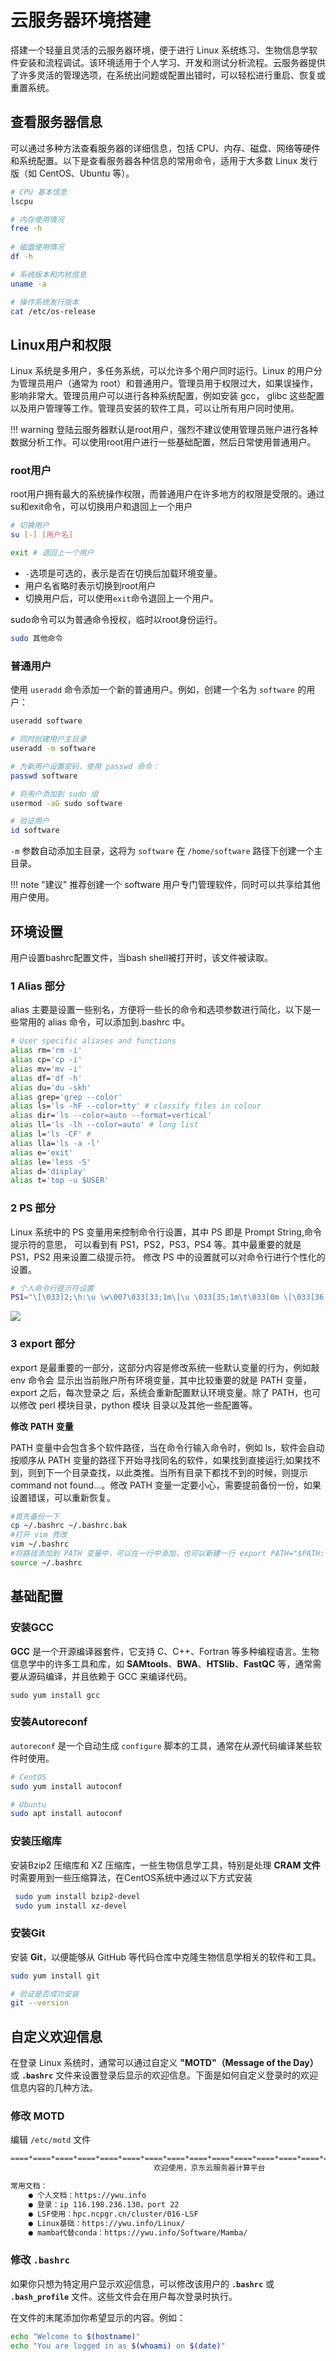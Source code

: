 # 云服务器环境搭建

搭建一个轻量且灵活的云服务器环境，便于进行 Linux 系统练习、生物信息学软件安装和流程调试。该环境适用于个人学习、开发和测试分析流程。云服务器提供了许多灵活的管理选项，在系统出问题或配置出错时，可以轻松进行重启、恢复或重置系统。

## 查看服务器信息

可以通过多种方法查看服务器的详细信息，包括 CPU、内存、磁盘、网络等硬件和系统配置。以下是查看服务器各种信息的常用命令，适用于大多数 Linux 发行版（如 CentOS、Ubuntu 等）。

```bash
# CPU 基本信息
lscpu

# 内存使用情况
free -h
 
# 磁盘使用情况
df -h

# 系统版本和内核信息
uname -a

# 操作系统发行版本
cat /etc/os-release
```

## Linux用户和权限

Linux 系统是多用户，多任务系统，可以允许多个用户同时运行。Linux 的用户分为管理员用户（通常为 root）和普通用户。管理员用于权限过大，如果误操作，影响非常大。管理员用户可以进行各种系统配置，例如安装 gcc， glibc 这些配置以及用户管理等工作。管理员安装的软件工具，可以让所有用户同时使用。

!!! warning
    登陆云服务器默认是root用户，强烈不建议使用管理员账户进行各种数据分析工作。可以使用root用户进行一些基础配置，然后日常使用普通用户。

### root用户

root用户拥有最大的系统操作权限，而普通用户在许多地方的权限是受限的。通过su和exit命令，可以切换用户和退回上一个用户

```sh
# 切换用户
su [-] [用户名]

exit # 退回上一个用户
```

- `-`选项是可选的，表示是否在切换后加载环境变量。
- 用户名省略时表示切换到root用户
- 切换用户后，可以使用`exit`命令退回上一个用户。
  

sudo命令可以为普通命令授权，临时以root身份运行。

```sh
sudo 其他命令
```

### 普通用户

使用 `useradd` 命令添加一个新的普通用户。例如，创建一个名为 `software` 的用户：

```bash
useradd software

# 同时创建用户主目录
useradd -m software

# 为新用户设置密码，使用 passwd 命令：
passwd software

# 将用户添加到 sudo 组
usermod -aG sudo software

# 验证用户
id software
```

 `-m` 参数自动添加主目录，这将为 `software` 在 `/home/software` 路径下创建一个主目录。

!!! note "建议"
    推荐创建一个 software 用户专门管理软件，同时可以共享给其他用户使用。

## 环境设置

用户设置bashrc配置文件，当bash shell被打开时，该文件被读取。

### 1 Alias 部分

alias 主要是设置一些别名，方便将一些长的命令和选项参数进行简化，以下是一些常用的 alias 命令，可以添加到.bashrc 中。

```sh
# User specific aliases and functions
alias rm='rm -i'
alias cp='cp -i'
alias mv='mv -i'
alias df='df -h'
alias du='du -skh'
alias grep='grep --color'
alias ls='ls -hF --color=tty' # classify files in colour
alias dir='ls --color=auto --format=vertical'
alias ll='ls -lh --color=auto' # long list
alias l='ls -CF' #
alias lla='ls -a -l'
alias e='exit'
alias le='less -S'
alias d='display'
alias t='top -u $USER'
```

### 2 PS 部分

Linux 系统中的 PS 变量用来控制命令行设置，其中 PS 即是 Prompt String,命令提示符的意思， 可以看到有 PS1，PS2，PS3，PS4 等。其中最重要的就是 PS1，PS2 用来设置二级提示符。 修改 PS 中的设置就可以对命令行进行个性化的设置。

```sh
# 个人命令行提示符设置
PS1="\[\033]2;\h:\u \w\007\033[33;1m\]\u \033[35;1m\t\033[0m \[\033[36;1m\]\w\[\033[0m\]\n\[\e[32;1m\]$ \[\e[0m\]"
```

![](https://raw.githubusercontent.com/yanggwu/Image/main/markdown_image/202405031842336.png)

### 3 export 部分

export 是最重要的一部分，这部分内容是修改系统一些默认变量的行为，例如敲 env 命令会 显示出当前账户所有环境变量，其中比较重要的就是 PATH 变量，export 之后，每次登录之 后，系统会重新配置默认环境变量。除了 PATH，也可以修改 perl 模块目录，python 模块 目录以及其他一些配置等。

**修改** **PATH** **变量**

PATH 变量中会包含多个软件路径，当在命令行输入命令时，例如 ls，软件会自动按顺序从 PATH 变量的路径下开始寻找同名的软件，如果找到直接运行;如果找不到，则到下一个目录查找，以此类推。当所有目录下都找不到的时候，则提示command not found...。修改 PATH 变量一定要小心，需要提前备份一份，如果设置错误，可以重新恢复。

```sh
#首先备份一下
cp ~/.bashrc ~/.bashrc.bak
#打开 vim 修改
vim ~/.bashrc
#将路径添加到 PATH 变量中，可以在一行中添加，也可以新建一行 export PATH="$PATH:./:/usr/bin:/ifs1/Software/bin/:$PATH" #刷新设置
source ~/.bashrc
```

## 基础配置

### 安装GCC

**GCC** 是一个开源编译器套件，它支持 C、C++、Fortran 等多种编程语言。生物信息学中的许多工具和库，如 **SAMtools**、**BWA**、**HTSlib**、**FastQC** 等，通常需要从源码编译，并且依赖于 GCC 来编译代码。

```
sudo yum install gcc
```

### 安装Autoreconf

`autoreconf` 是一个自动生成 `configure` 脚本的工具，通常在从源代码编译某些软件时使用。

```bash
# CentOS
sudo yum install autoconf

# Ubuntu
sudo apt install autoconf
```

### 安装压缩库

安装Bzip2 压缩库和 XZ 压缩库，一些生物信息学工具，特别是处理 **CRAM 文件**时需要用到一些压缩算法，在CentOS系统中通过以下方式安装

```bash
 sudo yum install bzip2-devel
 sudo yum install xz-devel
```

### 安装Git

安装 **Git**，以便能够从 GitHub 等代码仓库中克隆生物信息学相关的软件和工具。

```bash
sudo yum install git

# 验证是否成功安装
git --version
```

## 自定义欢迎信息

在登录 Linux 系统时，通常可以通过自定义 **"MOTD"（Message of the Day）** 或 **`.bashrc`** 文件来设置登录后显示的欢迎信息。下面是如何自定义登录时的欢迎信息内容的几种方法。

### 修改 MOTD

编辑 `/etc/motd` 文件

```txt
====*====*====*====*====*====*====*====*====*====*====*====*====*====*====*====*====*====*====*====*====*====*====*===*====*
                                欢迎使用，京东云服务器计算平台

常用文档：
    ● 个人文档：https://ywu.info
    ● 登录：ip 116.198.236.130，port 22
    ● LSF使用：hpc.ncpgr.cn/cluster/016-LSF
    ● Linux基础：https://ywu.info/Linux/
    ● mamba代替conda：https://ywu.info/Software/Mamba/
```

### 修改 `.bashrc`

如果你只想为特定用户显示欢迎信息，可以修改该用户的 **`.bashrc`** 或 **`.bash_profile`** 文件。这些文件会在用户每次登录时执行。

在文件的末尾添加你希望显示的内容。例如：

```bash
echo "Welcome to $(hostname)"
echo "You are logged in as $(whoami) on $(date)"
```
